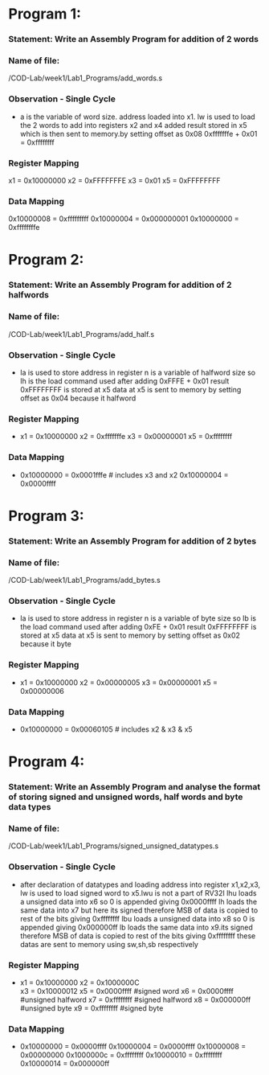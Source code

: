 # Program 1: 
### Statement: Write an Assembly Program for addition of 2 words

### Name of file:
/COD-Lab/week1/Lab1_Programs/add_words.s

### Observation - Single Cycle
- a is the variable of word size.
  address loaded into x1.
  lw is used to load the 2 words to add into registers x2 and x4
  added result stored in x5 which is then sent to memory.by setting
  offset as 0x08
  0xfffffffe + 0x01 = 0xffffffff
 
### Register Mapping
x1 = 0x10000000 
x2 = 0xFFFFFFFE 
x3 = 0x01
x5 = 0xFFFFFFFF

### Data Mapping
0x10000008 = 0xfffffffff
0x10000004 = 0x000000001
0x10000000 = 0xffffffffe


# Program 2: 
### Statement: Write an Assembly Program for addition of 2 halfwords 

### Name of file:
/COD-Lab/week1/Lab1_Programs/add_half.s

### Observation - Single Cycle
- la is used to store address in register
  n is a variable of halfword size so lh is the load command used
  after adding 0xFFFE + 0x01 result 0xFFFFFFFF is stored at x5
  data at x5 is sent to memory by setting offset as 0x04 because it halfword
### Register Mapping
- x1 = 0x10000000
  x2 = 0xfffffffe 
  x3 = 0x00000001
  x5 = 0xffffffff

### Data Mapping
- 0x10000000 = 0x0001fffe   # includes x3 and x2
  0x10000004 = 0x0000ffff


# Program 3: 
### Statement: Write an Assembly Program for addition of 2 bytes

### Name of file:
/COD-Lab/week1/Lab1_Programs/add_bytes.s

### Observation - Single Cycle
- la is used to store address in register
  n is a variable of byte size so lb is the load command used
  after adding 0xFE + 0x01 result 0xFFFFFFFF is stored at x5
  data at x5 is sent to memory by setting offset as 0x02 because it byte

### Register Mapping
- x1 = 0x10000000
  x2 = 0x00000005
  x3 = 0x00000001
  x5 = 0x00000006

### Data Mapping
- 0x10000000 = 0x00060105   # includes x2 & x3 & x5


# Program 4: 
### Statement: Write an Assembly Program and analyse the format of storing signed and unsigned words, half words and byte data types

### Name of file:
/COD-Lab/week1/Lab1_Programs/signed_unsigned_datatypes.s

### Observation - Single Cycle
- after declaration of datatypes and loading address into register x1,x2,x3, lw is used to load signed word to x5.lwu is not a part of RV32I
  lhu loads a unsigned data into x6 so 0 is appended giving 0x0000ffff
  lh loads the same data into x7 but here its signed therefore MSB of data is copied to rest of the bits giving 0xffffffff
  lbu loads a unsigned data into x8 so 0 is appended giving 0x000000ff
  lb loads the same data into x9.its signed therefore MSB of data is copied to rest of the bits giving 0xffffffff
  these datas are sent to memory using sw,sh,sb respectively 
	
### Register Mapping
- x1 = 0x10000000
  x2 = 0x1000000C		
  x3 = 0x10000012
  x5 = 0x0000ffff	#signed word
  x6 = 0x0000ffff #unsigned halfword
  x7 = 0xffffffff #signed halfword
  x8 = 0x000000ff #unsigned byte
  x9 = 0xffffffff #signed byte
### Data Mapping
- 0x10000000 = 0x0000ffff
  0x10000004 = 0x0000ffff 
  0x10000008 = 0x00000000
  0x1000000c = 0xffffffff
  0x10000010 = 0xffffffff
  0x10000014 = 0x000000ff

